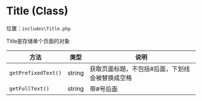 # Title (Class)

位置：`includes\Title.php`

Title是存储单个页面的对象

方法|类型|说明
-|-|-
`getPrefixedText()`|string|获取页面标题，不包括#后面，下划线会被替换成空格
`getFullText()`|string|带#号后面
